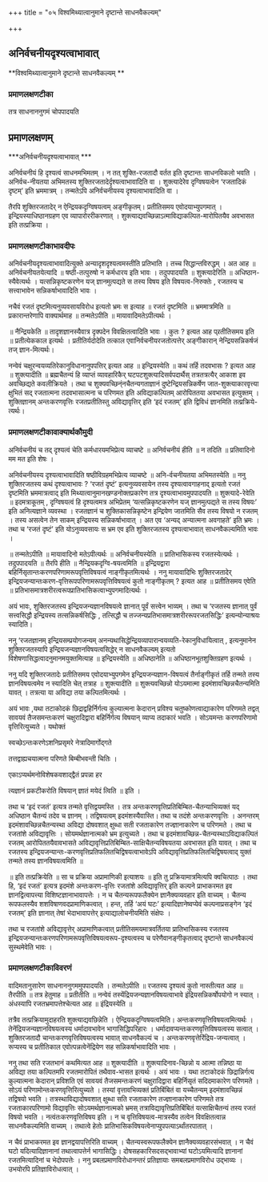 +++
title = "०५ विश्वमिथ्यात्वानुमाने दृष्टान्ते साधनवैकल्यम्"

+++


## अनिर्वचनीयदृश्यत्वाभावात्

**विश्वमिथ्यात्वानुमाने दृष्टान्ते साधनवैकल्यम् **

### **प्रमाणलक्षणटीका**

तत्र साधनाननुगमं चोपपादयति

## प्रमाणलक्षणम्

***अनिर्वचनीयदृश्यत्वाभावात् ***

अनिर्वचनीयं हि दृश्यत्वं साधनमभिमतम् । न तत् शुक्ति-रजतादौ वर्तत इति दृष्टान्तः साधनविकलो भवति । अनिर्वच-नीयतया अभिमतस्य शुक्तिरजतादेर्दृश्यत्वाभावादिति वा । शुक्त्यादेरेव दृग्विषयत्वेन
‘रजतादिकं दृष्टम्’ इति भ्रममात्रम् । तन्मतेऽपि अनिर्वचनीयस्य दृश्यत्वाभावादिति वा ।

तैरपि शुक्तिरजतादेर् न ऐन्द्रियकदृग्विषयत्वम् अङ्गीकृतम्। प्रतीतिसमय एवोदयाभ्युपगमात् । इन्द्रियस्याधिष्ठानग्रहण एव व्यापारोररीकरणात् । शुक्त्याद्यवच्छिन्नाऽत्माविद्याकल्पित-मारोपितयैव अवभासत इति तत्प्रक्रिया ।

### **प्रमाणलक्षणटीकाभावदीपः**

अनिर्वचनीयदृश्यत्वाभावादित्युक्ते अन्यादृशदृश्यत्वमस्तीति प्रतिभाति । तच्च सिद्धान्तविरुद्धम् । अत आह ॥ अनिर्वचनीयतयेत्यादि ॥ षष्ठी-तत्पुरुषो न कर्मधारय इति भावः । तदुपपादयति ॥ शुक्त्यादेरिति ॥ अधिष्ठान-स्यैवेत्यर्थः । यत्सन्निकृष्टकरणेन यज् ज्ञानमुत्पद्यते स तस्य विषय इति विषयत्व-निरुक्तेः , रजतस्य च सत्त्वाभावेन सन्निकर्षाभावादिति भावः ।

नचैवं रजतं दृष्टमित्यनुव्यवसायविरोध इत्यतो भ्रमः स इत्याह ॥ रजतं दृष्टमिति ॥ भ्रममात्रमिति ॥ प्रकारान्तरेणापि वाक्यार्थमाह ॥ तन्मतेऽपीति ॥ मायावादिमतेऽपीत्यर्थः ।

॥ नैन्द्रियकेति ॥ तादृशज्ञानस्यैवात्र दृक्पदेन विवक्षितत्वादिति भावः । कुतः ? इत्यत आह प्र्रतीतिसमय इति ॥ प्रतीत्येककाल इत्यर्थः । प्रतीतिर्यदोदेति तत्काल एवानिर्वचनीयरजतोत्पत्तेर् अङ्गीकारान् नेन्द्रियसन्निकर्षजं तज् ज्ञान-मित्यर्थः।

नन्वेवं चक्षुरन्वयव्यतिरेकानुविधानानुपपत्तिर् इत्यत आह ॥ इन्द्रियस्येति ॥ कथं तर्हि तदवभासः ? इत्यत आह ॥ शुक्त्यादीति ॥ ब्रह्मचैतन्यं हि व्याप्तं व्यावहारिकैर् घटपटशुक्त्यादिसर्वपदार्थैस् तत्रतत्रत्यैर् आकाश इव अवच्छिद्यते कवलीक्रियते । तथा च शुक्यवच्छिन्ंनचैतन्यगताज्ञानं दुष्टेन्द्रियसन्निकर्षेण जात-शुक्त्याकारवृत्त्या क्षुभितं सद् रजतात्मना तदवभासात्मना च परिणमत इति अविद्याकल्पितम् आरोपिततया अवभासत इत्युक्तम् । शुक्तिज्ञानम् अन्तःकरणवृत्तिः रजतप्रतीतिस्तु अविद्यावृत्तिर् इति ‘इदं रजतम्’ इति द्विविधं ज्ञानमिति तत्प्रक्रिये-त्यर्थः।

### **प्रमाणलक्षणटीकावाक्यार्थकौमुदी**

अनिर्वचनीयं च तद् दृश्यत्वं चेति कर्मधारयमभिप्रेत्य व्याचष्टे ॥ अनिर्वचनीयं हीति ॥ न तदिति ॥ प्रतिवादिनो मम मत इति शेषः ।

अनिर्वचनीयस्य दृश्यत्वाभावादिति षष्ठीविग्रहमभिप्रेत्य व्याचष्टे ॥ अनि-र्वचनीयतया अभिमतस्येति ॥ ननु शुक्तिरजतस्य कथं दृश्यत्वाभावः ? ‘रजतं दृष्टं’ इत्यनुव्यवसायेन तस्य दृश्यत्वावगाहनाद् इत्यतो रजतं दृष्टमिति भ्रममात्रत्वाद् इति मिथ्यात्वानुमानखण्डनोक्तप्रकारेण तत्र दृश्यत्वाभावमुपपादयति ॥ शुक्त्यादे-रेवेति ॥ इदमत्राकूतम् , दृग्विषयत्वं हि दृश्यत्वमत्र अभिप्रेतम् ‘यत्सन्निकृष्टकरणेन यज् ज्ञानमुत्पद्यते स तस्य विषयः’ इति अनित्यज्ञाने व्यवस्था । रजतज्ञानं च शुक्तिकासन्निकृष्टेन इन्द्रियेण जातमिति सैव तस्य विषयो न रजतम् । तस्य असत्वेन तेन साकम् इन्द्रियस्य सन्निकर्षाभावात् । अत एव ‘अन्यद् अन्यात्मना अवगाहते’ इति भ्रमः । तथा च ‘रजतं दृष्टं’ इति योऽनुव्यवसायः स भ्रम एव इति शुक्तिरजतस्य दृश्यत्वाभावात् साधनवैकल्यमिति भावः ।

॥ तन्मतेऽपीति ॥ मायावादिनो मतेऽपीत्यर्थः ॥ अनिर्वचनीयस्येति ॥ प्रातिभासिकस्य रजतस्येत्यर्थः । तदुपपादयति ॥ तैरपि हीति ॥ नैन्द्रियकदृग्वि-षयत्वमिति ॥ इन्द्रियद्वारा बहिर्निसृतान्तःकरणपरिणामरूपवृत्तिविषयत्वं नाङ्गीकृतमित्यर्थः । ननु मायावादिभिः शुक्तिरजतादेर् इन्द्रियजन्यान्तःकरण-वृत्तिरूपपरिणामरूपवृत्तिविषयत्वं कुतो नाङ्गीकृतम् ? इत्यत आह ॥ प्रतीतिसमय एवेति ॥ प्रतिभासमात्रशरीरत्वरूपप्रातिभासिकत्वाभ्युपगमादित्यर्थः ।

अयं भावः, शुक्तिरजतस्य इन्द्रियजन्यज्ञानविषयत्वे ज्ञानात् पूर्वं सत्त्वेन भाव्यम् । तथा च ‘रजतस्य ज्ञानात् पुर्वं सत्त्वसिद्धौ इन्द्रियस्य तत्सन्निकर्षसिद्धिः , तत्सिद्धौ च तज्जन्यप्रतिभासमात्रशरीररूपरजतसिद्धिः’ इत्यन्योन्याश्रयः स्यादिति।

ननु ‘रजतज्ञानम् इन्द्रियसम्प्रयोगजन्यम् अनन्यथासिद्धेन्द्रियव्यापारान्वयव्यति-रेकानुविधायित्वात् , इत्यनुमानेन शुक्तिरजतस्यापि इन्द्रियजन्यज्ञानविषयत्वसिद्धेर् न साधनवैकल्यम् इत्यतो विशेषणासिद्धत्वादनुमानमयुक्तमित्याह ॥ इन्द्रियस्येति ॥ अधिष्ठानेति ॥ अधिष्ठानभूतशुक्तिग्रहण इत्यर्थः ।

ननु यदि शुक्तिरजतादेः प्रतीतिसमय एवोदयाभ्युपगमेन इन्द्रियजन्यज्ञान-विषयत्वं तैर्नाङ्गीकृतं तर्हि तन्मते तस्य
ज्ञानविषयत्वमेव न स्यादिति चेत् तत्राह ॥ शुक्त्यादीति ॥ शुक्त्यवच्छिन्नो योऽयमात्मा इदमंशावच्छिन्नचैतन्यमिति यावत् । तत्रत्या या अविद्या तया कल्पितमित्यर्थः ।

अयं भावः ,यथा तटाकोदकं छिद्राद्वहिर्निर्गत्य कुल्यात्मना केदारान् प्रविश्य चतुष्कोणत्वाद्याकारेण परिणमते तद्वत् सावयवं तैजसमन्तःकरणं चक्षुरादिद्वारा बहिर्निर्गत्य विषयान् व्याप्य तदाकारं भवति । सोऽयमन्तः करणपरिणामो वृत्तिरित्युच्यते । यथोक्तं

स्वच्छेऽन्तःकरणेऽशनिप्रसृमरे नेत्रादिमार्गोद्गते

तत्तद्वाह्यचयात्मना परिणते बिम्बीभवन्ती चितिः ।

एकाऽप्यर्थमनोविशेषकवशाद्द्वैतं प्रपन्ना हर

त्यज्ञानं प्रकटीकरोति विषयान् ज्ञातं मयेदं त्विति ॥ इति ।

तथा च ‘इदं रजतं’ इत्यत्र तन्मते वृत्तिद्वयमस्ति । तत्र अन्तःकरणवृत्तिप्रतिबिम्बित-चैतन्याभिव्यक्तं यद् अधिष्ठान चैतन्यं तदेव च ज्ञानम् । तद्विषयत्वम् इदमंशस्यैवास्ति। तथा च तदंशे अन्तःकरणवृत्तिः । अनन्तरम् इदमंशावच्छिन्नचैतन्यस्था अविद्या दोषवशात् क्षुब्धा सती रजताकारेण तज्ज्ञानाकारेण च परिणमते । तथा च रजतांशे अविद्यावृत्तिः । सोयमर्थज्ञानात्मको भ्रम इत्युच्यते । तथा च इदमंशावच्छिन्न-चैतन्यस्थाऽविद्याकल्पितं रजतम् आरोपिततयैवावभासते अविद्यावृत्तिप्रतिबिम्बित-साक्षिचैतन्यविषयतया अवभासत इति यावत् । तथा च रजतस्य इन्द्रियजन्यान्तः-करणवृत्तिप्रतिफलितचिद्विषयत्वाभावेऽपि अविद्यावृत्तिप्रतिफलितचिद्विषयत्वाद् युक्तं तन्मते तस्य ज्ञानविषयत्वमिति ॥

॥ इति तत्प्रक्रियेति ॥ सा च प्रक्रिया अप्रामाणिकी इत्याशयः ॥ इति तु प्रक्रियामात्रमित्यपि क्वचित्पाठः । तथा हि, ‘इदं रजतं’ इत्यत्र इदमंशे अन्तःकरण-वृत्तिः रजतांशे अविद्यावृत्तिर् इति कल्पने प्राभाकरमत इव ज्ञानद्वित्वापत्त्या विशिष्टज्ञानाभावापत्तेः । न च चैतन्यरूपफलैक्येन ज्ञानैक्यव्यवहार इति वाच्यम् । चैतन्य रूपफलस्यैव शशविषाणवदप्रामाणिकत्वात् । हन्त, तर्हि ‘अयं घटः’ इत्यादिज्ञानेष्वप्येवं कल्पनाप्रसङ्गेन ‘इदं रजतम्’ इति ज्ञानात् तेषां भेदाभावापत्तेर् इत्याद्यालोचनीयमिति संक्षेपः ।

तथा च रजतांशे अविद्यावृत्तेर् अप्रामाणिकत्वात् प्रतीतिसमयमात्रवर्तितया प्रातिभासिकस्य रजतस्य इन्द्रियजन्यान्तःकरणपरिणामरूपवृत्तिविषयत्वरूप-दृश्यत्वस्य च परेणैवानङ्गीकृतत्वाद् दृष्टान्ते साधनवैकल्यं सुस्थमेवेति भावः ।

### **प्रमाणलक्षणटीकाविवरणं**

वादिमतानुसारेण साधनाननुगममुपपादयति । तन्मतेऽपीति ॥ रजतस्य दृश्यत्वं कुतो नास्तीत्यत आह ॥ तैरपीति ॥ तत्र हेतुमाह ॥ प्रतीतीति ॥ नन्वेवं तस्येंद्रियजन्यज्ञानविषयत्वाभावे इंद्रियसन्निकर्षोपयोगो न स्यात् । अंधस्यापि रजतभ्रमापत्तेश्चेत्यत आह ॥ इंद्रियस्येति ॥

तत्रैव तत्प्रक्रियामुदाहरति शुक्त्याद्यवछिन्नेति । ऐन्द्रियकदृग्विषयत्वमिति। अन्तःकरणवृत्तिविषयत्वमित्यर्थः । तेनेंद्रियजन्यज्ञानविषयत्वस्य धर्मादावभावेन भागासिद्धिपरिहारः । धर्मादावप्यन्तःकरणवृत्तिविषयत्वस्य सत्वात् । शुक्तिरजतादौ चान्तःकरणवृत्तिविषयत्वस्य भावात् साधनवैकल्यं च । अन्तःकरणवृत्तेरिंद्रिय-जन्यत्वात् । रूप्यस्य च प्रतीतिकाल एवोत्पन्नत्वेनेंद्रियेण सह सन्निकर्षाभावादिति भावः ।

ननु तथा सति रजतभानं कथमित्यत आह ॥ शुक्त्यादीति ॥ शुक्त्यादिनाव-च्छिन्नो य आत्मा तन्निष्ठा या अविद्या तया कल्पितमपि रजतमारोपितं तथैवाव-भासत इत्यर्थः । अयं भावः । यथा तटाकोदकं छिद्रान्निर्गत्य कुल्यात्मना केदारान् प्रविशति एवं सावयवं तैजसमन्तःकरणं चक्षुरादिद्वारा बहिर्निसृतं सदिदमाकारेण परिणमते । सोऽयं परिणामोन्तःकरणवृत्तिरित्युच्यते । तस्यां वृत्तावभिव्यक्तं प्रतिबिंबितं वा यच्चैतन्यम् इदमंशावच्छिन्नं तद्विषयो भवति । तत्रस्थाविद्यादोषवशात् क्षुब्धा सति रजताकारेण तज्ज्ञानाकारेण परिणमते तत्र रजताकारपरिणामो विद्यावृत्तिः सोऽयमर्थज्ञानात्मको भ्रमस् तत्राविद्यावृत्तिप्रतिबिंबितं यत्साक्षिचैतन्यं तस्य रजतं विषयो भवति । नत्वंतःकरणवृत्तिविषय इति । न च वृत्तिविषयत्व-मात्रस्यैव तत्वेन विवक्षितत्वान्न साधनवैकल्यमिति वाच्यम् । तथात्वे हेतोः प्रातिभासिकविषयत्वेनाप्युपपत्याऽर्थांतरपातात् ।

न चैवं प्राभाकरमत इव ज्ञानद्वयापत्तिरिति वाच्यम् । चैतन्यस्वरूपफलैक्येन ज्ञानैक्यव्यवहारसंभवात् । न चैवं घटो यदित्यादिज्ञानानां तथात्वापत्तेर्न भागासिद्धिः। दोषसहकारिसदसद्भावाभ्यां घटोऽयमित्यादि ज्ञानानां रजतमित्यादिनां च भेदोपपत्तेः । ननु प्रबलप्रमाणविरोधानन्तरं प्रतिज्ञायाः समबलप्रमाणविरोध उद्भाव्यः । उभयोरपि प्रतिज्ञाविरोधत्वात् ।


